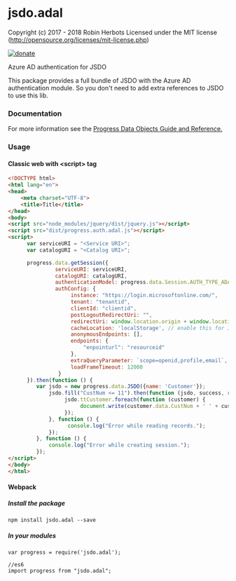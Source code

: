 # jsdo.adal
Copyright (c) 2017 - 2018 Robin Herbots Licensed under the MIT license (http://opensource.org/licenses/mit-license.php)

[![donate](https://www.paypalobjects.com/en_US/i/btn/btn_donate_SM.gif)](https://www.paypal.com/cgi-bin/webscr?cmd=_s-xclick&hosted_button_id=LXZNPVLB4P7GU)

Azure AD authentication for JSDO

This package provides a full bundle of JSDO with the Azure AD authentication module.
So you don't need to add extra references to JSDO to use this lib.

### Documentation
For more information see the <a href="https://documentation.progress.com/output/pdo">Progress Data Objects Guide and Reference.</a>

### Usage
#### Classic web with <script\> tag

``` html
<!DOCTYPE html>
<html lang="en">
<head>
    <meta charset="UTF-8">
    <title>Title</title>
</head>
<body>
<script src="node_modules/jquery/dist/jquery.js"></script>
<script src="dist/progress.auth.adal.js"></script>
<script>
      var serviceURI = "<Service URI>";
      var catalogURI = "<Catalog URI>";

      progress.data.getSession({
               serviceURI: serviceURI,
               catalogURI: catalogURI,
               authenticationModel: progress.data.Session.AUTH_TYPE_ADAL,
               authConfig: {
                    instance: "https://login.microsoftonline.com/",
                    tenant: "tenantid",
                    clientId: "clientid",
                    postLogoutRedirectUri: "",
                    redirectUri: window.location.origin + window.location.pathname.replace(/\/$/, ""),
                    cacheLocation: 'localStorage', // enable this for IE, as sessionStorage does not work for localhost.
                    anonymousEndpoints: [],
                    endpoints: {
                        "enpointurl": "resourceid"
                    },
                    extraQueryParameter: `scope=openid,profile,email`,
                    loadFrameTimeout: 12000
                }
      }).then(function () {
         var jsdo = new progress.data.JSDO({name: 'Customer'});
             jsdo.fill("CustNum <= 11").then(function (jsdo, success, request) {
                  jsdo.ttCustomer.foreach(function (customer) {
                       document.write(customer.data.CustNum + ' ' + customer.data.Name + '<br>');
                  });
             }, function () {
                   console.log("Error while reading records.");
             });
         }, function () {
             console.log("Error while creating session.");
         });
</script>
</body>
</html>
```

#### Webpack

##### Install the package
```
npm install jsdo.adal --save
```

##### In your modules
```
var progress = require('jsdo.adal');

//es6
import progress from "jsdo.adal";
```